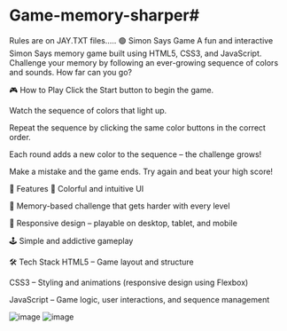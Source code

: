 # Game-memory-sharper#
Rules are on JAY.TXT files.....
🟢 Simon Says Game
A fun and interactive Simon Says memory game built using HTML5, CSS3, and JavaScript.
Challenge your memory by following an ever-growing sequence of colors and sounds. How far can you go?

🎮 How to Play
Click the Start button to begin the game.

Watch the sequence of colors that light up.

Repeat the sequence by clicking the same color buttons in the correct order.

Each round adds a new color to the sequence – the challenge grows!

Make a mistake and the game ends. Try again and beat your high score!

🚀 Features
🎨 Colorful and intuitive UI

🧠 Memory-based challenge that gets harder with every level

📱 Responsive design – playable on desktop, tablet, and mobile

🕹️ Simple and addictive gameplay

🛠️ Tech Stack
HTML5 – Game layout and structure

CSS3 – Styling and animations (responsive design using Flexbox)

JavaScript – Game logic, user interactions, and sequence management

![image](https://github.com/user-attachments/assets/fbd1d86e-3340-487c-adfe-25c350a821de)
![image](https://github.com/user-attachments/assets/021c7980-dd89-4473-8f9e-bf1ecaf021a2)

